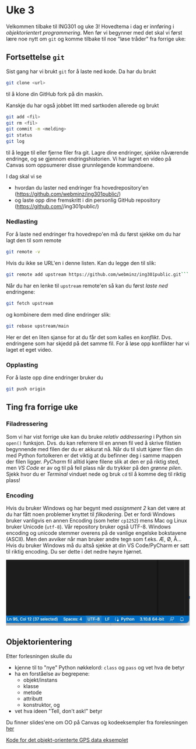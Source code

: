 # Uke 3

Velkommen tilbake til ING301 og uke 3!
Hovedtema i dag er innføring i _objektorientert programmering_.
Men før vi begynner med det skal vi først lære noe nytt om `git` og komme tilbake til noe "løse tråder" fra forrige uke:

## Fortsettelse `git`

Sist gang har vi brukt `git` for å laste ned kode. Da har du brukt

```bash
git clone <url>
```
til å klone din GitHub fork på din maskin.

Kanskje du har også jobbet litt med sartkoden allerede og brukt
```bash
git add <fil>
git rm <fil>
git commit -m <melding>
git status
git log
```
til å legge til eller fjerne filer fra git. Lagre dine endringer, sjekke nåværende endringe, og se gjennom endringshistorien.
Vi har lagret en video på Canvas som oppsumerer disse grunnlegende kommandoene.

I dag skal vi se
- hvordan du laster ned endringer fra hovedrepository'en (https://github.com/webminz/ing301public/)
- og laste opp dine fremskritt i din personlig GitHub repository (https://github.com/<dinbruker>/ing301public/)


### Nedlasting

For å laste ned endringer fra hovedrepo'en må du først sjekke om du har lagt den til som remote
```bash
git remote -v
```

Hvis du ikke se URL'en i denne listen. Kan du legge den til slik:
```bash
git remote add upstream https://github.com/webminz/ing301public.git```
```

Når du har en lenke til `upstream` remote'en så kan du først _laste ned_ endringene:

```bash
git fetch upstream
```

og kombinere dem med dine endringer slik:
```bash
git rebase upstream/main
```

Her er det en liten sjanse for at du får det som kalles en _konflikt_.
Dvs. endringene som har skjedd på det samme fil.
For å løse opp konflikter har vi laget et eget video.


### Opplasting

For å laste opp dine endringer bruker du
```bash
git push origin
```

## Ting fra forrige uke

### Filadressering

Som vi har vist forrige uke kan du bruke _relativ addressering_ i Python sin `open()` funksjon.
Dvs. du kan referrere til en annen fil ved å skrive filstien begynnende med filen der du er akkurat nå.
Når du til slutt kjører filen din med Python fortolkeren er det viktig at du befinner deg i samme mappen der filen ligger.
_PyCharm_ fil alltid kjøre filene slik at den er på riktig sted, men _VS Code_ er av og til på feil plass når du trykker på den _grønne pilen_.
Sjekk hvor du er  _Terminal_ vinduet nede og bruk `cd` til å komme deg til riktig plass!


### Encoding

Hvis du bruker Windows og har begynt med _assignment 2_ kan det være at du har fått noen problemer knyttet til _filkodering_.
Det er fordi Windows bruker vanligvis en annen Encoding (som heter `cp1252`) mens Mac og Linux bruker Unicode (`utf-8`).
Vår repository bruker også UTF-8.
Windows encoding og unicode stemmer overens på de vanlige engelske bokstavene (ASCII). 
Men den avviker når man bruker andre tegn som f.eks. Æ, Ø, Å...
Hvis du bruker Windows må du altså sjekke at din VS Code/PyCharm er satt til riktig encoding.
Du ser dette i det nedre høyre hjørnet.

![File Encoding Setting i VS Code](../../resources/images/file-encoding.jpg)



## Objektorientering

Etter forlesningen skulle du

- kjenne til to "nye" Python nøkkelord: `class` og `pass` og vet hva de betyr
- ha en forståelse av begrepene:
  - objekt/instans
  - klasse
  - metode
  - attributt
  - konstruktor, og
- vet hva ideen "Tell, don't ask!" betyr

Du finner slides'ene om OO på Canvas og kodeeksempler fra forelesningen [her](../../examples/gpsdata/min_oo.py)

[Kode for det objekt-orienterte GPS data eksemplet](../../examples/gpsdata_oo/) 